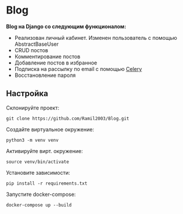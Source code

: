 # Blog

**Blog на Django со следующим функционалом:**

- Реализован личный кабинет. Изменен пользователь с помощью AbstractBaseUser
- CRUD постов
- Комментирование постов
- Добавление постов в избранное 
- Подписка на рассылку по email с помощью [Celery](https://docs.celeryq.dev/en/stable/)
- Восстановление пароля

## Настройка

Склонируйте проект:
```
git clone https://github.com/Ramil2003/Blog.git
```

Создайте виртуальное окружение:
```
python3 -m venv venv
```

Активируйте вирт. окружение:
```
source venv/bin/activate
```

Установите зависимости:
```
pip install -r requirements.txt
```

Запустите docker-compose:
```
docker-compose up --build
```
